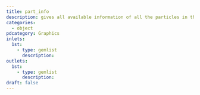 ```yaml
---
title: part_info
description: gives all available information of all the particles in the system
categories:
  - object
pdcategory: Graphics
inlets:
  1st:
    - type: gemlist
      description:
outlets:
  1st:
    - type: gemlist
      description:
draft: false
---
```

